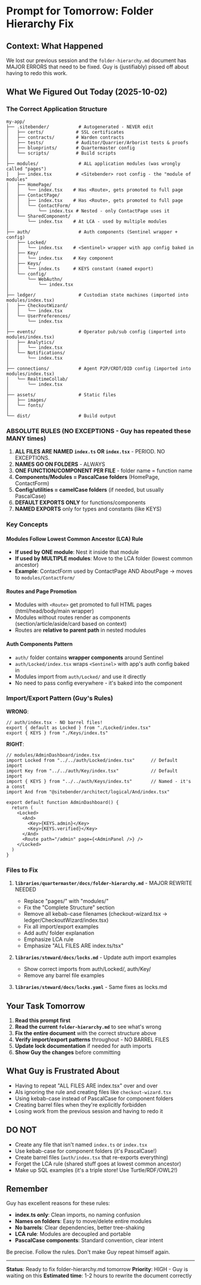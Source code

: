 # Prompt for Tomorrow: Folder Hierarchy Fix

## Context: What Happened

We lost our previous session and the `folder-hierarchy.md` document has MAJOR ERRORS that need to be fixed. Guy is (justifiably) pissed off about having to redo this work.

## What We Figured Out Today (2025-10-02)

### The Correct Application Structure

```
my-app/
├── .sitebender/           # Autogenerated - NEVER edit
│   ├── certs/            # SSL certificates
│   ├── contracts/        # Warden contracts
│   ├── tests/            # Auditor/Quarrier/Arborist tests & proofs
│   ├── blueprints/       # Quartermaster config
│   └── scripts/          # Build scripts
│
├── modules/               # ALL application modules (was wrongly called "pages")
│   ├── index.tsx         # <Sitebender> root config - the "module of modules"
│   ├── HomePage/
│   │   └── index.tsx    # Has <Route>, gets promoted to full page
│   ├── ContactPage/
│   │   ├── index.tsx    # Has <Route>, gets promoted to full page
│   │   └── ContactForm/
│   │       └── index.tsx # Nested - only ContactPage uses it
│   └── SharedComponent/
│       └── index.tsx    # At LCA - used by multiple modules
│
├── auth/                  # Auth components (Sentinel wrapper + config)
│   ├── Locked/
│   │   └── index.tsx    # <Sentinel> wrapper with app config baked in
│   ├── Key/
│   │   └── index.tsx    # Key component
│   ├── Keys/
│   │   └── index.ts     # KEYS constant (named export)
│   └── config/
│       └── WebAuthn/
│           └── index.tsx
│
├── ledger/                # Custodian state machines (imported into modules/index.tsx)
│   ├── CheckoutWizard/
│   │   └── index.tsx
│   └── UserPreferences/
│       └── index.tsx
│
├── events/                # Operator pub/sub config (imported into modules/index.tsx)
│   ├── Analytics/
│   │   └── index.tsx
│   └── Notifications/
│       └── index.tsx
│
├── connections/           # Agent P2P/CRDT/DID config (imported into modules/index.tsx)
│   └── RealtimeCollab/
│       └── index.tsx
│
├── assets/                # Static files
│   ├── images/
│   └── fonts/
│
└── dist/                  # Build output
```

### ABSOLUTE RULES (NO EXCEPTIONS - Guy has repeated these MANY times)

1. **ALL FILES ARE NAMED `index.ts` OR `index.tsx`** - PERIOD. NO EXCEPTIONS.
2. **NAMES GO ON FOLDERS** - ALWAYS
3. **ONE FUNCTION/COMPONENT PER FILE** - folder name = function name
4. **Components/Modules = PascalCase folders** (HomePage, ContactForm)
5. **Config/utilities = camelCase folders** (if needed, but usually PascalCase)
6. **DEFAULT EXPORTS ONLY** for functions/components
7. **NAMED EXPORTS** only for types and constants (like KEYS)

### Key Concepts

#### Modules Follow Lowest Common Ancestor (LCA) Rule

- **If used by ONE module**: Nest it inside that module
- **If used by MULTIPLE modules**: Move to the LCA folder (lowest common ancestor)
- **Example**: ContactForm used by ContactPage AND AboutPage → moves to `modules/ContactForm/`

#### Routes and Page Promotion

- Modules with `<Route>` get promoted to full HTML pages (html/head/body/main wrapper)
- Modules without routes render as components (section/article/aside/card based on context)
- Routes are **relative to parent path** in nested modules

#### Auth Components Pattern

- `auth/` folder contains **wrapper components** around Sentinel
- `auth/Locked/index.tsx` wraps `<Sentinel>` with app's auth config baked in
- Modules import from `auth/Locked/` and use it directly
- No need to pass config everywhere - it's baked into the component

### Import/Export Pattern (Guy's Rules)

**WRONG**:
```tsx
// auth/index.tsx - NO barrel files!
export { default as Locked } from "./Locked/index.tsx"
export { KEYS } from "./Keys/index.ts"
```

**RIGHT**:
```tsx
// modules/AdminDashboard/index.tsx
import Locked from "../../auth/Locked/index.tsx"      // Default import
import Key from "../../auth/Key/index.tsx"            // Default import
import { KEYS } from "../../auth/Keys/index.ts"       // Named - it's a const
import And from "@sitebender/architect/logical/And/index.tsx"

export default function AdminDashboard() {
  return (
    <Locked>
      <And>
        <Key>{KEYS.admin}</Key>
        <Key>{KEYS.verified}</Key>
      </And>
      <Route path="/admin" page={<AdminPanel />} />
    </Locked>
  )
}
```

### Files to Fix

1. **`libraries/quartermaster/docs/folder-hierarchy.md`** - MAJOR REWRITE NEEDED
   - Replace "pages/" with "modules/"
   - Fix the "Complete Structure" section
   - Remove all kebab-case filenames (checkout-wizard.tsx → ledger/CheckoutWizard/index.tsx)
   - Fix all import/export examples
   - Add auth/ folder explanation
   - Emphasize LCA rule
   - Emphasize "ALL FILES ARE index.ts/tsx"

2. **`libraries/steward/docs/locks.md`** - Update auth import examples
   - Show correct imports from auth/Locked/, auth/Key/
   - Remove any barrel file examples

3. **`libraries/steward/docs/locks.yaml`** - Same fixes as locks.md

## Your Task Tomorrow

1. **Read this prompt first**
2. **Read the current `folder-hierarchy.md`** to see what's wrong
3. **Fix the entire document** with the correct structure above
4. **Verify import/export patterns** throughout - NO BARREL FILES
5. **Update lock documentation** if needed for auth imports
6. **Show Guy the changes** before committing

## What Guy is Frustrated About

- Having to repeat "ALL FILES ARE index.tsx" over and over
- AIs ignoring the rule and creating files like `checkout-wizard.tsx`
- Using kebab-case instead of PascalCase for component folders
- Creating barrel files when they're explicitly forbidden
- Losing work from the previous session and having to redo it

## DO NOT

- Create any file that isn't named `index.ts` or `index.tsx`
- Use kebab-case for component folders (it's PascalCase!)
- Create barrel files (`auth/index.tsx` that re-exports everything)
- Forget the LCA rule (shared stuff goes at lowest common ancestor)
- Make up SQL examples (it's a triple store! Use Turtle/RDF/OWL2!)

## Remember

Guy has excellent reasons for these rules:
- **index.ts only**: Clean imports, no naming confusion
- **Names on folders**: Easy to move/delete entire modules
- **No barrels**: Clear dependencies, better tree-shaking
- **LCA rule**: Modules are decoupled and portable
- **PascalCase components**: Standard convention, clear intent

Be precise. Follow the rules. Don't make Guy repeat himself again.

---

**Status**: Ready to fix folder-hierarchy.md tomorrow
**Priority**: HIGH - Guy is waiting on this
**Estimated time**: 1-2 hours to rewrite the document correctly

